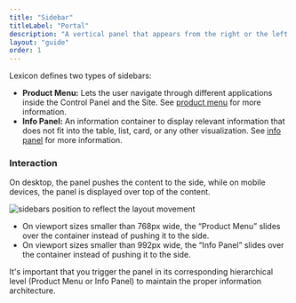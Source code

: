 ```yaml
---
title: "Sidebar"
titleLabel: "Portal"
description: "A vertical panel that appears from the right or the left side of the screen, triggered by a button."
layout: "guide"
order: 1
---
```

Lexicon defines two types of sidebars:
* **Product Menu:** Lets the user navigate through different applications inside the Control Panel and the Site. See [product menu](../satellites/Sidebar/product_menu.html) for more information.
* **Info Panel:** An information container to display relevant information that does not fit into the table, list, card, or any other visualization. See [info panel](../satellites/Sidebar/infopanel.html) for more information.

### Interaction

On desktop, the panel pushes the content to the side, while on mobile devices, the panel is displayed over top of the content.

![sidebars position to reflect the layout movement](/lexicon/images/SidebarInfoPanelRespPM-IP-Open.jpg)

* On viewport sizes smaller than 768px wide, the “Product Menu” slides over the container instead of pushing it to the side.
* On viewport sizes smaller than 992px wide, the “Info Panel” slides over the container instead of pushing it to the side.

It's important that you trigger the panel in its corresponding hierarchical level (Product Menu or Info Panel) to maintain the proper information architecture.
